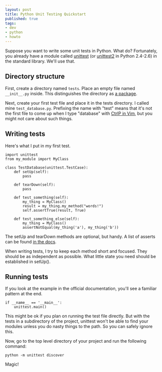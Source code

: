```yaml
---
layout: post
title: Python Unit Testing Quickstart
published: true
tags:
- dev
- python
- howto
---
```


Suppose you want to write some unit tests in Python. What do? Fortunately, you already have a module called [unittest](http://docs.python.org/library/unittest.html) (or [unittest2](http://pypi.python.org/pypi/unittest2) in Python 2.4-2.6) in the standard library. We'll use that.

## Directory structure

First, create a directory named `tests`. Place an empty file named `__init__.py` inside. This distinguishes the directory as [a package](http://docs.python.org/tutorial/modules.html#packages).

Next, create your first test file and place it in the tests directory. I called mine `test_database.py`. Prefixing the name with "test" means that it's not the first file to come up when I type "database" with [CtrlP in Vim](http://kien.github.com/ctrlp.vim/), but you might not care about such things.

## Writing tests

Here's what I put in my first test.

    import unittest
    from my_module import MyClass
    
    class TestDatabase(unittest.TestCase):
    	def setUp(self):
        	pass
        
        def tearDown(self):
        	pass
        
        def test_something(self):
            my_thing = MyClass()
            result = my_thing.my_method("words!")
            self.assertTrue(result, True)
        
        def test_something_else(self):
        	my_thing = MyClass()
            assertNotEqual(my_thing('a'), my_thing('b'))

The setUp and tearDown methods are optional, but handy. A list of asserts can be found [in the docs](http://docs.python.org/library/unittest.html#unittest.TestCase.debug).

When writing tests, I try to keep each method short and focused. They should be as independent as possible. What little state you need should be established in setUp().

## Running tests

If you look at the example in the official documentation, you'll see a familiar pattern at the end.

    if __name__ == '__main__':
        unittest.main()

This might be ok if you plan on running the test file directly. But with the tests in a subdirectory of the project, unittest won't be able to find your modules unless you do nasty things to the path. So you can safely ignore this.

Now, go to the top level directory of your project and run the following command:

    python -m unittest discover
    
Magic!
